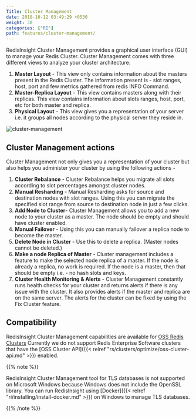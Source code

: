 ```yaml
---
Title: Cluster Management
date: 2018-10-12 03:49:29 +0530
weight: 30
categories: ["RI"]
path: features/cluster-management/
---
```

RedisInsight Cluster Management provides a graphical user interface (GUI) to manage your Redis Cluster. Cluster Management comes with three different views to analyze your cluster architecture.

1. **Master Layout** - This view only contains information about the masters present in the Redis Cluster. The information present is - slot ranges, host, port and few metrics gathered from redis INFO Command.
1. **Master-Replica Layout** - This view contains masters along with their replicas. This view contains information about slots ranges, host, port, etc for both master and replica.
1. **Physical Layout** - This view gives you a representation of your server i.e. it groups all nodes according to the physical server they reside in.

![cluster-management](/images/ri/cluster-management.png)

## Cluster Management actions

Cluster Management not only gives you a representation of your cluster but also helps you administer your cluster by using the following actions -

1. **Cluster Rebalance** - Cluster Rebalance helps you migrate all slots according to slot percentages amongst cluster nodes.
1. **Manual Resharding** - Manual Resharding asks for source and destination nodes with slot ranges. Using this you can migrate the specified slot range from source to destination node in just a few clicks.
1. **Add Node to Cluster**- Cluster Management allows you to add a new node to your cluster as a master. The node should be empty and should have cluster enabled.
1. **Manual Failover** - Using this you can manually failover a replica node to become the master.
1. **Delete Node in Cluster** - Use this to delete a replica.  (Master nodes cannot be deleted.)
1. **Make a node Replica of Master** - Cluster management includes a feature to make the selected node replica of a master. If the node is already a replica, no work is required. If the node is a master, then that should be empty i.e. - no hash slots and keys.
1. **Cluster Health Monitoring & Alerts** - Cluster Management constantly runs health checks for your cluster and returns alerts if there is any issue with the cluster. It also provides alerts if the master and replica are on the same server. The alerts for the cluster can be fixed by using the Fix Cluster feature.

## Compatibility

RedisInsight Cluster Management capabilities are available for [OSS Redis Clusters](https://redis.io/topics/cluster-tutorial)
Currently we do not support Redis Enterprise Software clusters that have the [OSS Cluster API]({{< relref "rs/clusters/optimize/oss-cluster-api.md" >}}) enabled. 

{{% note %}}

RedisInsight Cluster Management tool for TLS databases is not supported on Microsoft Windows because Windows does not include the OpenSSL library.
You can run RedisInsight using [Docker]({{< relref "ri/installing/install-docker.md" >}}) on Windows to manage TLS databases.

{{% /note %}}
